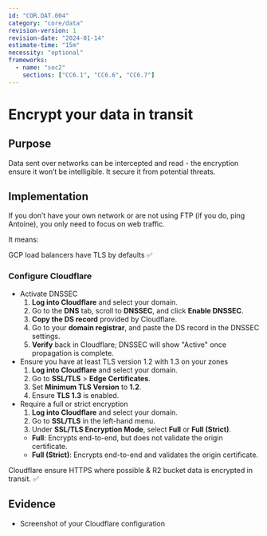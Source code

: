 ```yaml
---
id: "COR.DAT.004"
category: "core/data"
revision-version: 1
revision-date: "2024-01-14"
estimate-time: "15m"
necessity: "optional"
frameworks:
  - name: "soc2"
    sections: ["CC6.1", "CC6.6", "CC6.7"]
---
```


# Encrypt your data in transit

## Purpose

Data sent over networks can be intercepted and read - the encryption ensure it
won’t be intelligible. It secure it from potential threats.

## Implementation

If you don’t have your own network or are not using FTP (if you do, ping
Antoine), you only need to focus on web traffic.

It means:

GCP load balancers have TLS by defaults ✅

### Configure Cloudflare

- Activate DNSSEC
  1. **Log into Cloudflare** and select your domain.
  2. Go to the **DNS** tab, scroll to **DNSSEC**, and click **Enable DNSSEC**.
  3. **Copy the DS record** provided by Cloudflare.
  4. Go to your **domain registrar**, and paste the DS record in the DNSSEC
     settings.
  5. **Verify** back in Cloudflare; DNSSEC will show "Active" once propagation
     is complete.
- Ensure you have at least TLS version 1.2 with 1.3 on your zones
  1. **Log into Cloudflare** and select your domain.
  2. Go to **SSL/TLS** > **Edge Certificates**.
  3. Set **Minimum TLS Version** to **1.2**.
  4. Ensure **TLS 1.3** is enabled.
- Require a full or strict encryption
  1. **Log into Cloudflare** and select your domain.
  2. Go to **SSL/TLS** in the left-hand menu.
  3. Under **SSL/TLS Encryption Mode**, select **Full** or **Full (Strict)**.
  - **Full**: Encrypts end-to-end, but does not validate the origin certificate.
  - **Full (Strict)**: Encrypts end-to-end and validates the origin certificate.

Cloudflare ensure HTTPS where possible & R2 bucket data is encrypted in transit.
✅

## Evidence

- Screenshot of your Cloudflare configuration
